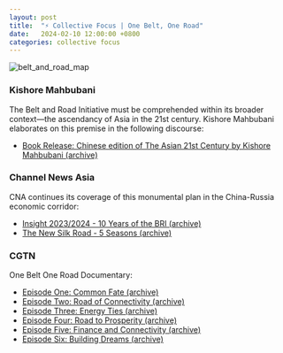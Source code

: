 ```yaml
---
layout: post
title:  "⚡️ Collective Focus | One Belt, One Road"
date:   2024-02-10 12:00:00 +0800
categories: collective focus
---
```


![belt_and_road_map](https://ichef.bbci.co.uk/ace/ws/640/cpsprodpb/4D2A/production/_131445791_china_belt_640-nc-2x-nc.png)

### Kishore Mahbubani

The Belt and Road Initiative must be comprehended within its broader context—the ascendancy of Asia in the 21st century. Kishore Mahbubani elaborates on this premise in the following discourse:

* [Book Release: Chinese edition of The Asian 21st Century by Kishore Mahbubani (archive)](https://youtu.be/Y2_pLNrCxYA?si=qLdBtRmJOoqZikme)

### Channel News Asia

CNA continues its coverage of this monumental plan in the China-Russia economic corridor:

* [Insight 2023/2024 - 10 Years of the BRI (archive)](https://www.channelnewsasia.com/watch/insight-2023-2024/10-years-bri-3752031)
* [The New Silk Road - 5 Seasons (archive)](https://www.channelnewsasia.com/watch/new-silk-road/chinas-plan-change-world-1656026)

### CGTN

One Belt One Road Documentary:

* [Episode One: Common Fate (archive)](https://youtu.be/_NtprkECCiU?si=I6APLVONZKU7xPQf)
* [Episode Two: Road of Connectivity (archive)](https://youtu.be/YTa6mBBLQpY?si=deUel4c2kYTAp9fC)
* [Episode Three: Energy Ties (archive)](https://youtu.be/f0ilIHipjDQ?si=Esg8MZ2TI6jOmmHA)
* [Episode Four: Road to Prosperity (archive)](https://youtu.be/e4YpGaHNzlI?si=s0fdrOluxYCGDUem)
* [Episode Five: Finance and Connectivity (archive)](https://youtu.be/BLDH6LtDnzU?si=1WRlyxiPdp2D7d2g)
* [Episode Six: Building Dreams (archive)](https://youtu.be/yviUeZYxKyM?si=J56pztaPlBrvJEAX)
